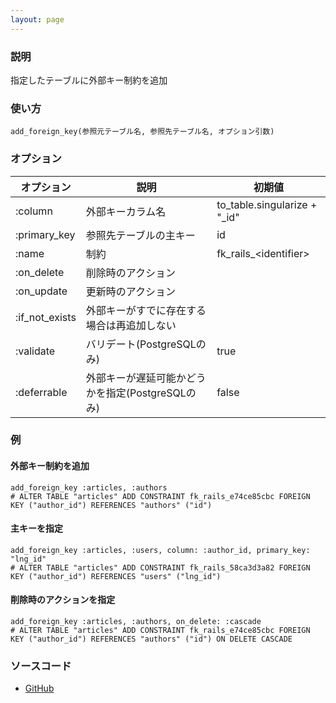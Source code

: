 ```yaml
---
layout: page
---
```


### 説明

指定したテーブルに外部キー制約を追加

### 使い方

    add_foreign_key(参照元テーブル名, 参照先テーブル名, オプション引数)

### オプション

| オプション     | 説明                                             | 初期値                        |
| -------------- | ------------------------------------------------ | ----------------------------- |
| :column        | 外部キーカラム名                                 | to_table.singularize + "\_id" |
| :primary_key   | 参照先テーブルの主キー                           | id                            |
| :name          | 制約                                             | fk_rails_\<identifier\>         |
| :on_delete     | 削除時のアクション                               |                               |
| :on_update     | 更新時のアクション                               |                               |
| :if_not_exists | 外部キーがすでに存在する場合は再追加しない       |                               |
| :validate      | バリデート(PostgreSQLのみ)                       | true                          |
| :deferrable    | 外部キーが遅延可能かどうかを指定(PostgreSQLのみ) | false                         |

### 例

#### 外部キー制約を追加

    add_foreign_key :articles, :authors
    # ALTER TABLE "articles" ADD CONSTRAINT fk_rails_e74ce85cbc FOREIGN KEY ("author_id") REFERENCES "authors" ("id")

#### 主キーを指定

    add_foreign_key :articles, :users, column: :author_id, primary_key: "lng_id"
    # ALTER TABLE "articles" ADD CONSTRAINT fk_rails_58ca3d3a82 FOREIGN KEY ("author_id") REFERENCES "users" ("lng_id")

#### 削除時のアクションを指定

    add_foreign_key :articles, :authors, on_delete: :cascade
    # ALTER TABLE "articles" ADD CONSTRAINT fk_rails_e74ce85cbc FOREIGN KEY ("author_id") REFERENCES "authors" ("id") ON DELETE CASCADE

### ソースコード

- [GitHub](https://github.com/rails/rails/blob/984c3ef2775781d47efa9f541ce570daa2434a80/activerecord/lib/active_record/connection_adapters/abstract/schema_statements.rb#L1085)
